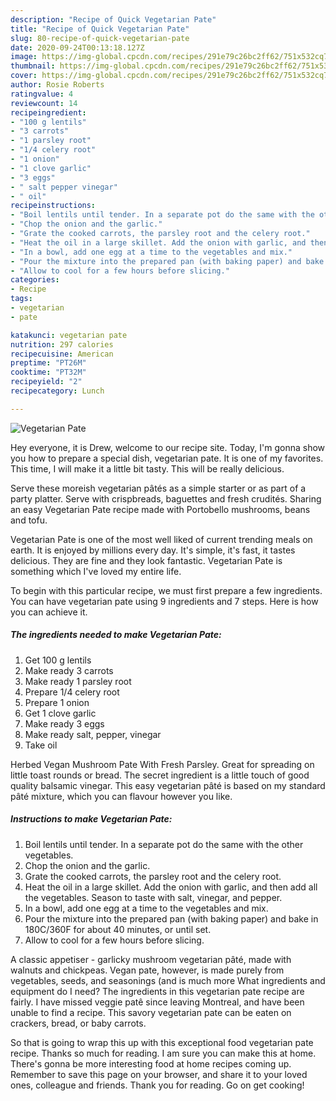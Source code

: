 ```yaml
---
description: "Recipe of Quick Vegetarian Pate"
title: "Recipe of Quick Vegetarian Pate"
slug: 80-recipe-of-quick-vegetarian-pate
date: 2020-09-24T00:13:18.127Z
image: https://img-global.cpcdn.com/recipes/291e79c26bc2ff62/751x532cq70/vegetarian-pate-recipe-main-photo.jpg
thumbnail: https://img-global.cpcdn.com/recipes/291e79c26bc2ff62/751x532cq70/vegetarian-pate-recipe-main-photo.jpg
cover: https://img-global.cpcdn.com/recipes/291e79c26bc2ff62/751x532cq70/vegetarian-pate-recipe-main-photo.jpg
author: Rosie Roberts
ratingvalue: 4
reviewcount: 14
recipeingredient:
- "100 g lentils"
- "3 carrots"
- "1 parsley root"
- "1/4 celery root"
- "1 onion"
- "1 clove garlic"
- "3 eggs"
- " salt pepper vinegar"
- " oil"
recipeinstructions:
- "Boil lentils until tender. In a separate pot do the same with the other vegetables."
- "Chop the onion and the garlic."
- "Grate the cooked carrots, the parsley root and the celery root."
- "Heat the oil in a large skillet. Add the onion with garlic, and then add all the vegetables. Season to taste with salt, vinegar, and pepper."
- "In a bowl, add one egg at a time to the vegetables and mix."
- "Pour the mixture into the prepared pan (with baking paper) and bake in 180C/360F for about 40 minutes, or until set."
- "Allow to cool for a few hours before slicing."
categories:
- Recipe
tags:
- vegetarian
- pate

katakunci: vegetarian pate 
nutrition: 297 calories
recipecuisine: American
preptime: "PT26M"
cooktime: "PT32M"
recipeyield: "2"
recipecategory: Lunch

---
```



![Vegetarian Pate](https://img-global.cpcdn.com/recipes/291e79c26bc2ff62/751x532cq70/vegetarian-pate-recipe-main-photo.jpg)

Hey everyone, it is Drew, welcome to our recipe site. Today, I'm gonna show you how to prepare a special dish, vegetarian pate. It is one of my favorites. This time, I will make it a little bit tasty. This will be really delicious.

Serve these moreish vegetarian pâtés as a simple starter or as part of a party platter. Serve with crispbreads, baguettes and fresh crudités. Sharing an easy Vegetarian Pate recipe made with Portobello mushrooms, beans and tofu.

Vegetarian Pate is one of the most well liked of current trending meals on earth. It is enjoyed by millions every day. It's simple, it's fast, it tastes delicious. They are fine and they look fantastic. Vegetarian Pate is something which I've loved my entire life.


To begin with this particular recipe, we must first prepare a few ingredients. You can have vegetarian pate using 9 ingredients and 7 steps. Here is how you can achieve it.

<!--inarticleads1-->

##### The ingredients needed to make Vegetarian Pate:

1. Get 100 g lentils
1. Make ready 3 carrots
1. Make ready 1 parsley root
1. Prepare 1/4 celery root
1. Prepare 1 onion
1. Get 1 clove garlic
1. Make ready 3 eggs
1. Make ready  salt, pepper, vinegar
1. Take  oil


Herbed Vegan Mushroom Pate With Fresh Parsley. Great for spreading on little toast rounds or bread. The secret ingredient is a little touch of good quality balsamic vinegar. This easy vegetarian pâté is based on my standard pâté mixture, which you can flavour however you like. 

<!--inarticleads2-->

##### Instructions to make Vegetarian Pate:

1. Boil lentils until tender. In a separate pot do the same with the other vegetables.
1. Chop the onion and the garlic.
1. Grate the cooked carrots, the parsley root and the celery root.
1. Heat the oil in a large skillet. Add the onion with garlic, and then add all the vegetables. Season to taste with salt, vinegar, and pepper.
1. In a bowl, add one egg at a time to the vegetables and mix.
1. Pour the mixture into the prepared pan (with baking paper) and bake in 180C/360F for about 40 minutes, or until set.
1. Allow to cool for a few hours before slicing.


A classic appetiser - garlicky mushroom vegetarian pâté, made with walnuts and chickpeas. Vegan pate, however, is made purely from vegetables, seeds, and seasonings (and is much more What ingredients and equipment do I need? The ingredients in this vegetarian pate recipe are fairly. I have missed veggie patê since leaving Montreal, and have been unable to find a recipe. This savory vegetarian pate can be eaten on crackers, bread, or baby carrots. 

So that is going to wrap this up with this exceptional food vegetarian pate recipe. Thanks so much for reading. I am sure you can make this at home. There's gonna be more interesting food at home recipes coming up. Remember to save this page on your browser, and share it to your loved ones, colleague and friends. Thank you for reading. Go on get cooking!
